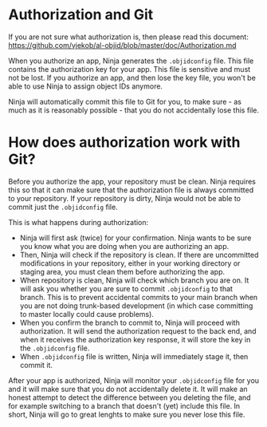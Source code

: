# Authorization and Git

If you are not sure what authorization is, then please read this document:
https://github.com/vjekob/al-objid/blob/master/doc/Authorization.md

When you authorize an app, Ninja generates the `.objidconfig` file. This file contains the
authorization key for your app. This file is sensitive and must not be lost. If you authorize
an app, and then lose the key file, you won't be able to use Ninja to assign object IDs anymore.

Ninja will automatically commit this file to Git for you, to make sure - as much as it is
reasonably possible - that you do not accidentally lose this file.

# How does authorization work with Git?

Before you authorize the app, your repository must be clean. Ninja requires this so that it can
make sure that the authorization file is always committed to your repository. If your repository
is dirty, Ninja would not be able to commit just the `.objidconfig` file.

This is what happens during authorization:

-   Ninja will first ask (twice) for your confirmation. Ninja wants to be sure you know what you are
    doing when you are authorizing an app.
-   Then, Ninja will check if the repository is clean. If there are uncommitted modifications in your
    repository, either in your working directory or staging area, you must clean them before authorizing
    the app.
-   When repository is clean, Ninja will check which branch you are on. It will ask you whether you
    are sure to commit `.objidconfig` to that branch. This is to prevent accidental commits to your main
    branch when you are not doing trunk-based development (in which case committing to master locally
    could cause problems).
-   When you confirm the branch to commit to, Ninja will proceed with authorization. It will send the
    authorization request to the back end, and when it receives the authorization key response, it will
    store the key in the `.objidconfig` file.
-   When `.objidconfig` file is written, Ninja will immediately stage it, then commit it.

After your app is authorized, Ninja will monitor your `.objidconfig` file for you and it will make
sure that you do not accidentally delete it. It will make an honest attempt to detect the difference
between you deleting the file, and for example switching to a branch that doesn't (yet) include this
file. In short, Ninja will go to great lenghts to make sure you never lose this file.
